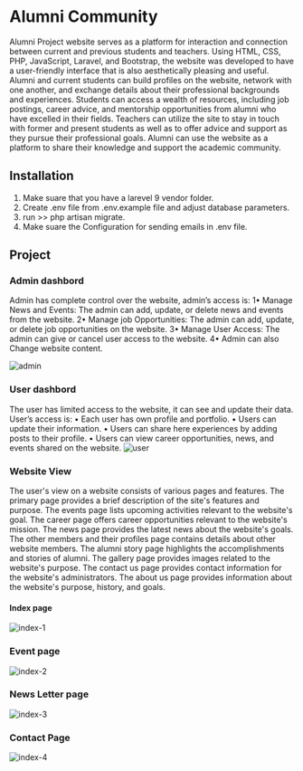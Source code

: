 # Alumni Community

 Alumni Project website serves as a platform for interaction and connection between
current and previous students and teachers. Using HTML, CSS, PHP, JavaScript, Laravel, and 
Bootstrap, the website was developed to have a user-friendly interface that is also aesthetically 
pleasing and useful. Alumni and current students can build profiles on the website, network with one 
another, and exchange details about their professional backgrounds and experiences. Students can 
access a wealth of resources, including job postings, career advice, and mentorship opportunities from 
alumni who have excelled in their fields. Teachers can utilize the site to stay in touch with former 
and present students as well as to offer advice and support as they pursue their professional goals. 
Alumni can use the website as a platform to share their knowledge and support the academic 
community.

## Installation
 1. Make suare that you have a larevel 9 vendor folder.
 2. Create .env file from .env.example file and adjust database parameters.
 3. run >> php artisan migrate.
 4. Make suare the Configuration for sending emails in .env file.
    
 ## Project 

 ### Admin dashbord
Admin has complete control over the website, admin’s access is:
1• Manage News and Events: The admin can add, update, or delete news and events 
from the website.
2• Manage job Opportunities: The admin can add, update, or delete job opportunities 
on the website.
3• Manage User Access: The admin can give or cancel user access to the website.
4• Admin can also Change website content.

![admin](https://github.com/HanaIbrahem/Alumni-project/assets/86159474/e9170046-7303-4eed-8d4d-238f98d61bd3)

 ### User dashbord
 The user has limited access to the website, it can see and update their data. User’s access is: 
• Each user has own profile and portfolio.
• Users can update their information.
• Users can share here experiences by adding posts to their profile.
• Users can view career opportunities, news, and events shared on the website.
![user](https://github.com/HanaIbrahem/Alumni-project/assets/86159474/72eb2bd4-5636-4614-873f-f2415b9b3df3)

 ### Website View

 The user's view on a website consists of various pages and features. The primary page provides a brief description of the site's features and purpose. The events page lists upcoming activities relevant to the website's goal. The career page offers career opportunities relevant to the website's mission. The news page provides the latest news about the website's goals. The other members and their profiles page contains details about other website members. The alumni story page highlights the accomplishments and stories of alumni. The gallery page provides images related to the website's purpose. The contact us page provides contact information for the website's administrators. The about us page provides information about the website's purpose, history, and goals.

#### Index page
![index-1](https://github.com/HanaIbrahem/Alumni-project/assets/86159474/5ff51a27-92f4-4fd1-afff-b2936ad318a6)

### Event page
![index-2](https://github.com/HanaIbrahem/Alumni-project/assets/86159474/792cf27c-1aaf-4b25-86fe-2e17f21ae61c)

### News Letter page
![index-3](https://github.com/HanaIbrahem/Alumni-project/assets/86159474/3e4674fa-cc51-4cb1-8b6f-2d3485dc4879)

### Contact Page
![index-4](https://github.com/HanaIbrahem/Alumni-project/assets/86159474/c11f9e55-aa30-4db8-83b5-30d9c6e08844)



 

